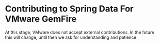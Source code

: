 <!--
  ~ Copyright (c) VMware, Inc. 2022. All rights reserved.
  ~ SPDX-License-Identifier: Apache-2.0
  -->
# Contributing to Spring Data For VMware GemFire
At this stage, VMware does not accept external contributions. In the future this will change, until then we ask for understanding and patience.

